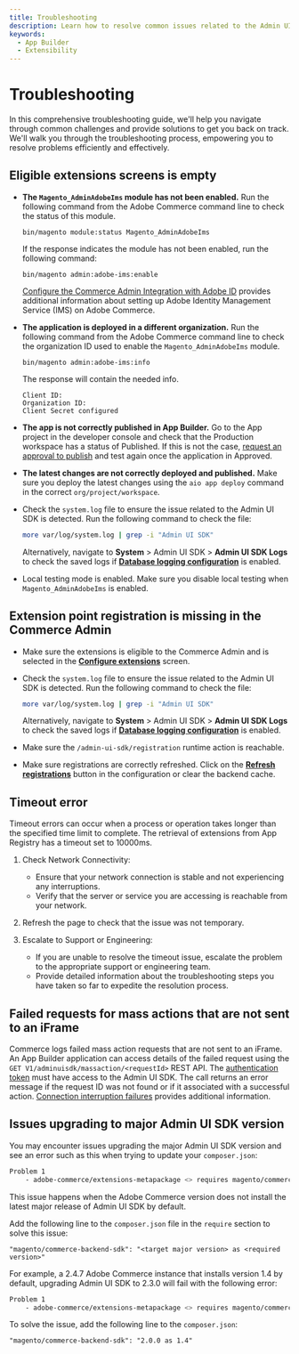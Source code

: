 ```yaml
---
title: Troubleshooting
description: Learn how to resolve common issues related to the Admin UI SDK.
keywords:
  - App Builder
  - Extensibility
---
```


# Troubleshooting

In this comprehensive troubleshooting guide, we'll help you navigate through common challenges and provide solutions to get you back on track. We'll walk you through the troubleshooting process, empowering you to resolve problems efficiently and effectively.

## Eligible extensions screens is empty

*  **The `Magento_AdminAdobeIms` module has not been enabled.** Run the following command from the Adobe Commerce command line to check the status of this module.

   `bin/magento module:status Magento_AdminAdobeIms`

   If the response indicates the module has not been enabled, run the following command:

   `bin/magento admin:adobe-ims:enable`

   [Configure the Commerce Admin Integration with Adobe ID](https://experienceleague.adobe.com/docs/commerce-admin/start/admin/ims/adobe-ims-config.html#) provides additional information about setting up Adobe Identity Management Service (IMS) on Adobe Commerce.

* **The application is deployed in a different organization.** Run the following command from the Adobe Commerce command line to check the organization ID used to enable the `Magento_AdminAdobeIms` module.

   `bin/magento admin:adobe-ims:info`

   The response will contain the needed info.

   ```terminal
   Client ID:
   Organization ID:
   Client Secret configured
   ```

*  **The app is not correctly published in App Builder.** Go to the App project in the developer console and check that the Production workspace has a status of Published. If this is not the case, [request an approval to publish](./publish.md) and test again once the application in Approved.

*  **The latest changes are not correctly deployed and published.** Make sure you deploy the latest changes using  the `aio app deploy` command in the correct `org/project/workspace`.

* Check the `system.log` file to ensure the issue related to the Admin UI SDK is detected. Run the following command to check the file:

   ```bash
   more var/log/system.log | grep -i "Admin UI SDK"
   ```

   Alternatively, navigate to **System** > Admin UI SDK > **Admin UI SDK Logs** to check the saved logs if [**Database logging configuration**](./configuration.md#database-logging-configuration) is enabled.

* Local testing mode is enabled. Make sure you disable local testing when `Magento_AdminAdobeIms` is enabled.

## Extension point registration is missing in the Commerce Admin

* Make sure the extensions is eligible to the Commerce Admin and is selected in the [**Configure extensions**](./eligible-extensions-config.md) screen.

* Check the `system.log` file to ensure the issue related to the Admin UI SDK is detected. Run the following command to check the file:

   ```bash
   more var/log/system.log | grep -i "Admin UI SDK"
   ```

   Alternatively, navigate to **System** > Admin UI SDK > **Admin UI SDK Logs** to check the saved logs if [**Database logging configuration**](./configuration.md#database-logging-configuration) is enabled.

* Make sure the `/admin-ui-sdk/registration` runtime action is reachable.

* Make sure registrations are correctly refreshed. Click on the [**Refresh registrations**](./configuration.md#general-configuration) button in the configuration or clear the backend cache.

## Timeout error

Timeout errors can occur when a process or operation takes longer than the specified time limit to complete. The retrieval of extensions from App Registry has a timeout set to 10000ms.

1. Check Network Connectivity:

   *  Ensure that your network connection is stable and not experiencing any interruptions.
   *  Verify that the server or service you are accessing is reachable from your network.

2. Refresh the page to check that the issue was not temporary.

3. Escalate to Support or Engineering:

   *  If you are unable to resolve the timeout issue, escalate the problem to the appropriate support or engineering team.
   *  Provide detailed information about the troubleshooting steps you have taken so far to expedite the resolution process.

## Failed requests for mass actions that are not sent to an iFrame

Commerce logs failed mass action requests that are not sent to an iFrame. An App Builder application can access details of the failed request using the `GET V1/adminuisdk/massaction/<requestId>` REST API. The [authentication token](https://developer.adobe.com/commerce/webapi/get-started/authentication/gs-authentication-token/) must have access to the Admin UI SDK. The call returns an error message if the request ID was not found or if it associated with a successful action. [Connection interruption failures](./extension-points/index.md#connection-interruption-failures) provides additional information.

## Issues upgrading to major Admin UI SDK version

You may encounter issues upgrading the major Admin UI SDK version and see an error such as this when trying to update your `composer.json`:

``` bash
Problem 1
    - adobe-commerce/extensions-metapackage <> requires magento/commerce-backend-sdk ^<required version> -> found magento/commerce-backend-sdk[...] but it conflicts with your root composer.json require (<target major version>).
```

This issue happens when the Adobe Commerce version does not install the latest major release of Admin UI SDK by default.

Add the following line to the `composer.json` file in the `require` section to solve this issue:

`"magento/commerce-backend-sdk": "<target major version> as <required version>"`

For example, a 2.4.7 Adobe Commerce instance that installs version 1.4 by default, upgrading Admin UI SDK to 2.3.0 will fail with the following error:

``` bash
Problem 1
    - adobe-commerce/extensions-metapackage <> requires magento/commerce-backend-sdk ^1.4 -> found magento/commerce-backend-sdk[...] but it conflicts with your root composer.json require (2.x).
```

To solve the issue, add the following line to the `composer.json`:

`"magento/commerce-backend-sdk": "2.0.0 as 1.4"`
